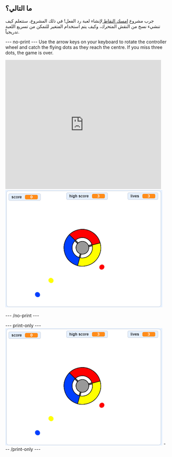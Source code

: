 ## ما التالي؟

جرب مشروع [ امسك النقاط ](https://projects.raspberrypi.org/en/projects/catch-the-dots?utm_source=pathway&utm_medium=whatnext&utm_campaign=projects) لإنشاء لعبة رد الفعل! في ذلك المشروع، ستتعلم كيف تنشيء نسخ من النقش المتحرك، وكيف يتم استخدام المتغير للتمكن من تسريع اللعبة تدريجياً.

\--- no-print \--- Use the arrow keys on your keyboard to rotate the controller wheel and catch the flying dots as they reach the centre. If you miss three dots, the game is over.

<div class="scratch-preview">
  <iframe allowtransparency="true" width="485" height="402" src="https://scratch.mit.edu/projects/embed/252923761/?autostart=false" frameborder="0" scrolling="no"></iframe>
  <img src="images/dots-final.png">
</div>

\--- /no-print \---

\--- print-only \--- ![Dots screenshot](images/dots-final.png) \--- /print-only \---